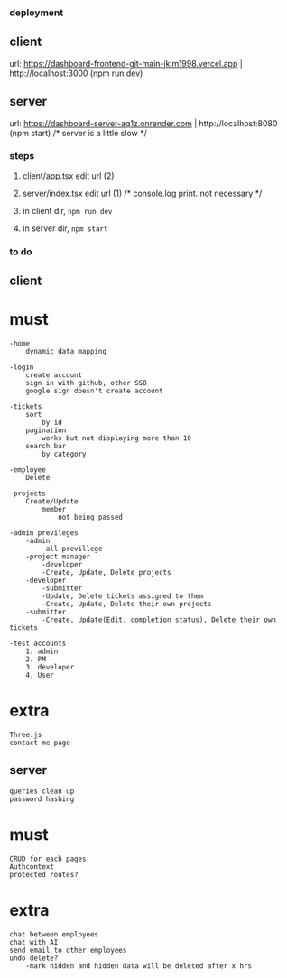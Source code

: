 ### deployment

## client 
url: https://dashboard-frontend-git-main-jkim1998.vercel.app | http://localhost:3000 (npm run dev)

## server
url: https://dashboard-server-aq1z.onrender.com | http://localhost:8080 (npm start)
/* server is a little slow */



### steps 

1. client/app.tsx 
    edit url (2)

2. server/index.tsx
    edit url (1) /* console.log print. not necessary */

3. in client dir, `npm run dev`
4. in server dir, `npm start`


### to do 

## client
# must

    -home
        dynamic data mapping

    -login
        create account
        sign in with github, other SSO
        google sign doesn't create account

    -tickets 
        sort
            by id
        pagination
            works but not displaying more than 10
        search bar 
            by category

    -employee
        Delete

    -projects    
        Create/Update
            member
                not being passed

    -admin previleges 
        -admin
            -all previllege 
        -project manager
            -developer
            -Create, Update, Delete projects 
        -developer
            -submitter 
            -Update, Delete tickets assigned to them
            -Create, Update, Delete their own projects 
        -submitter
            -Create, Update(Edit, completion status), Delete their own tickets 

    -test accounts 
        1. admin
        2. PM
        3. developer
        4. User

# extra
    Three.js
    contact me page


## server
    queries clean up
    password hashing 

# must 
    CRUD for each pages 
    Authcontext
    protected routes?
    
# extra
    chat between employees 
    chat with AI 
    send email to other employees
    undo delete?
        -mark hidden and hidden data will be deleted after x hrs
